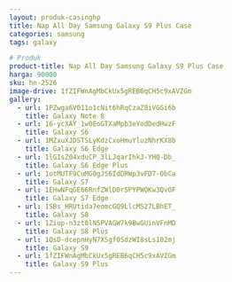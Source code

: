 ```yaml
---
layout: produk-casinghp
title: Nap All Day Samsung Galaxy S9 Plus Case
categories: samsung
tags: galaxy

# Produk
product-title: Nap All Day Samsung Galaxy S9 Plus Case
harga: 90000
sku: hn-2526
image-drive: 1fZIFWnAgMbCkUx5gREB6qCH5c9xAVZGm
gallery:
  - url: 1PZwga6V011o1cNit6hRqCzaZ8iVGGi6b
    title: Galaxy Note 8
  - url: 16-ycXAY_1w0EoGTXaMpb3eYodDedHwzF
    title: Galaxy S6
  - url: 1MZxuXJDSTSLyKdzCxoHmuYluzNhrKX8b
    title: Galaxy S6 Edge
  - url: 1lGIsZ04xduCP_3lLJqarIhkJ-YHQ-Db_
    title: Galaxy S6 Edge Plus
  - url: 1otMUTF9CuMG0gJS6IdDRWp3vFD7-ObCa
    title: Galaxy S7
  - url: 1EHwNFqGE66RnfZWlD0r5PYPWOKw3QvOF
    title: Galaxy S7 Edge
  - url: 1SBs_HRUtida7eomcGQ9LlcMS27LBhET_
    title: Galaxy S8
  - url: 1Ziup-n3zt0lN5PVAGW7k9BwGUinVFnMD
    title: Galaxy S8 Plus
  - url: 1QsD-dcepnHyN7XSgf0SdzWI8sLs102mj
    title: Galaxy S9
  - url: 1fZIFWnAgMbCkUx5gREB6qCH5c9xAVZGm
    title: Galaxy S9 Plus
---
```

